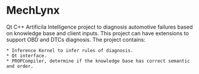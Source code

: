 # MechLynx
Qt C++ Artificila Intelligence project to diagnosis automotive failures based on knowledge base and client inputs.
  This project can have extensions to support OBD and DTCs diagnosis.
  The project contains: 
    
    * Inference Kernel to infer rules of diagnosis.
    * Qt interface.
    * PROPCompiler, determine if the knowledge base has correct semantic and order.
